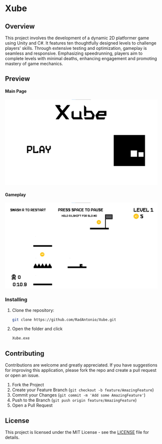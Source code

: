# Xube

## Overview

This project involves the development of a dynamic 2D platformer game using Unity and C#. It features ten thoughtfully designed levels to challenge players' skills. Through extensive testing and optimization, gameplay is seamless and responsive. Emphasizing speedrunning, players aim to complete levels with minimal deaths, enhancing engagement and promoting mastery of game mechanics.

## Preview
#### Main Page
![Xube Main Page](assets/MainPage.png)
#### Gameplay
![Gameplay](assets/Gameplay.png)

### Installing
1. Clone the repository:
   ```bash
   git clone https://github.com/RadAntonio/Xube.git
   ```
2. Open the folder and click 
    ```bash
   Xube.exe
   ```
## Contributing
Contributions are welcome and greatly appreciated. If you have suggestions for improving this application, please fork the repo and create a pull request or open an issue.

1. Fork the Project
2. Create your Feature Branch (`git checkout -b feature/AmazingFeature`)
3. Commit your Changes (`git commit -m 'Add some AmazingFeature'`)
4. Push to the Branch (`git push origin feature/AmazingFeature`)
5. Open a Pull Request

## License
This project is licensed under the MIT License - see the [LICENSE](LICENSE) file for details.